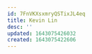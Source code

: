```yaml
---
id: 7FnVKXsxmryQSTixJL4eq
title: Kevin Lin
desc: ''
updated: 1643075426032
created: 1643075422606
---
```


